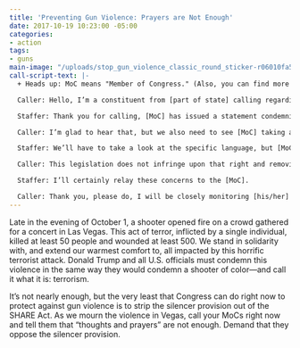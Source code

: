 ```yaml
---
title: 'Preventing Gun Violence: Prayers are Not Enough'
date: 2017-10-19 10:23:00 -05:00
categories:
- action
tags:
- guns
main-image: "/uploads/stop_gun_violence_classic_round_sticker-r06010fa5af934480bab43763247385f4_v9waf_8byvr_324.jpg"
call-script-text: |-
  + Heads up: MoC means "Member of Congress." (Also, you can find more background on the issue [here](https://www.indivisible.org/resource/preventing-gun-violence-tell-members-congress-prayers-not-enough/).)

  Caller: Hello, I’m a constituent from [part of state] calling regarding the mass shooting in Las Vegas. I urge Senator/Representative [name] to not just condemn this act of terror, but to support responsible policies that help prevent these acts of gun violence.

  Staffer: Thank you for calling, [MoC] has issued a statement condemning this attack, extending thoughts and prayers, and is listening for more information about the incident.

  Caller: I’m glad to hear that, but we also need to see [MoC] taking action to prevent our current gun laws from being gutted. The House will soon consider a provision in the SHARE Act that makes it easy for dangerous people to acquire silencers for their guns. Would [MoC] support removing this provision?

  Staffer: We’ll have to take a look at the specific language, but [MoC] is a defender of the constitutional right to bear arms.

  Caller: This legislation does not infringe upon that right and removing the silencer provision would simply ensure that current law—that has been in place for decades—remains on the books. Silencers distort the sound of gunfire, making it harder for victims to flee and first responders to intervene. In the wake of the tragedy in Vegas, it is essential for Congress to support removing the silencer provision from the SHARE Act.

  Staffer: I’ll certainly relay these concerns to the [MoC].

  Caller: Thank you, please do, I will be closely monitoring [his/her] action on this.
---
```


Late in the evening of October 1, a shooter opened fire on a crowd gathered for a concert in Las Vegas. This act of terror, inflicted by a single individual, killed at least 50 people and wounded at least 500. We stand in solidarity with, and extend our warmest comfort to, all impacted by this horrific terrorist attack. Donald Trump and all U.S. officials must condemn this violence in the same way they would condemn a shooter of color—and call it what it is: terrorism.

It’s not nearly enough, but the very least that Congress can do right now to protect against gun violence is to strip the silencer provision out of the SHARE Act. As we mourn the violence in Vegas, call your MoCs right now and tell them that “thoughts and prayers” are not enough. Demand that they oppose the silencer provision.